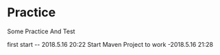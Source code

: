 # Practice
Some Practice And Test

first start -- 2018.5.16 20:22
Start Maven Project to work -2018.5.16 21:28

